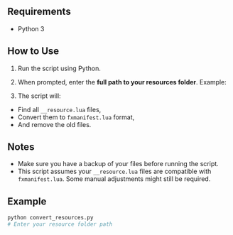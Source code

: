 ## Requirements

- Python 3

## How to Use

1. Run the script using Python.
2. When prompted, enter the **full path to your resources folder**.
   Example:

3. The script will:
- Find all `__resource.lua` files,
- Convert them to `fxmanifest.lua` format,
- And remove the old files.

## Notes

- Make sure you have a backup of your files before running the script.
- This script assumes your `__resource.lua` files are compatible with `fxmanifest.lua`. Some manual adjustments might still be required.

## Example

```bash
python convert_resources.py
# Enter your resource folder path 
